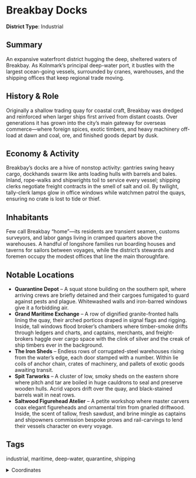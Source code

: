 # Breakbay Docks

**District Type**: Industrial

## Summary

An expansive waterfront district hugging the deep, sheltered waters of Breakbay. As Kolnmark’s principal deep-water port, it bustles with the largest ocean-going vessels, surrounded by cranes, warehouses, and the shipping offices that keep regional trade moving.

## History & Role

Originally a shallow trading quay for coastal craft, Breakbay was dredged and reinforced when larger ships first arrived from distant coasts. Over generations it has grown into the city’s main gateway for overseas commerce—where foreign spices, exotic timbers, and heavy machinery off-load at dawn and coal, ore, and finished goods depart by dusk.

## Economy & Activity

Breakbay’s docks are a hive of nonstop activity: gantries swing heavy cargo, dockhands swarm like ants loading hulls with barrels and bales. Inland, rope-walks and shipwrights toil to service every vessel; shipping clerks negotiate freight contracts in the smell of salt and oil. By twilight, tally-clerk lamps glow in office windows while watchmen patrol the quays, ensuring no crate is lost to tide or thief.  

## Inhabitants

Few call Breakbay “home”—its residents are transient seamen, customs surveyors, and labor gangs living in cramped quarters above the warehouses. A handful of longshore families run boarding houses and taverns for sailors between voyages, while the district’s stewards and foremen occupy the modest offices that line the main thoroughfare.

## Notable Locations

- **Quarantine Depot** – A squat stone building on the southern spit, where arriving crews are briefly detained and their cargoes fumigated to guard against pests and plague. Whitewashed walls and iron-barred windows give it a forbidding air.  
- **Grand Maritime Exchange** – A row of dignified granite-fronted halls lining the quay, their arched porticos draped in signal flags and rigging. Inside, tall windows flood broker’s chambers where timber-smoke drifts through ledgers and charts, and captains, merchants, and freight-brokers haggle over cargo space with the clink of silver and the creak of ship timbers ever in the background.  
- **The Iron Sheds** – Endless rows of corrugated-steel warehouses rising from the water’s edge, each door stamped with a number. Within lie coils of anchor chain, crates of machinery, and pallets of exotic goods awaiting transit.
- **Spit Tarworks** – A cluster of low, smoky sheds on the eastern shore where pitch and tar are boiled in huge cauldrons to seal and preserve wooden hulls. Acrid vapors drift over the quay, and black-stained barrels wait in neat rows.
- **Saltwood Figurehead Atelier** – A petite workshop where master carvers coax elegant figureheads and ornamental trim from gnarled driftwood. Inside, the scent of tallow, fresh sawdust, and brine mingle as captains and shipowners commission bespoke prows and rail-carvings to lend their vessels character on every voyage.

## Tags

industrial, maritime, deep-water, quarantine, shipping

<details>
<summary>Coordinates</summary>

- [3575,2732]
- [3993,3194]
- [4141,3394]
- [4153,3524]
- [4149,3874]
- [4631,3852]
- [4655,3836]
- [4721,3870]
- [4753,3846]
- [4813,3876]
- [4875,3828]
- [4917,3864]
- [4921,3882]
- [5043,3852]
- [5183,3882]
- [5625,3366]
- [5531,3286]
- [5559,3234]
- [5523,3196]
- [5557,3134]
- [5581,2936]
- [5517,2874]
- [5439,2814]
- [5629,2538]
- [5593,2434]
- [5693,2362]
- [5785,2378]
- [5791,2310]
- [5633,2304]
- [5609,2160]
- [5547,2162]
- [5299,2020]
- [4011,2366]
- [3689,2624]
- [3669,2656]
- [3669,2680]
- [3613,2688]

</details>
